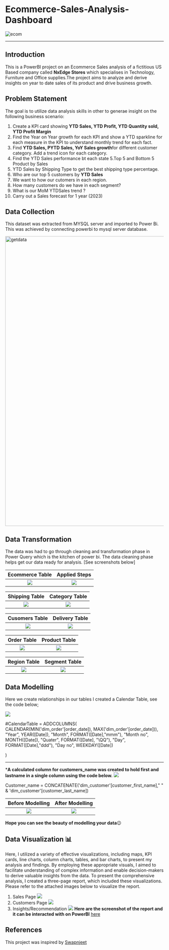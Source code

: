 # Ecommerce-Sales-Analysis-Dashboard
![ecom](https://github.com/OmobaCoder/Ecommerce-Analysis/assets/107421646/ae5641da-2266-4b63-8e13-01649d6eb5f9)

---

## Introduction
This is a PowerBI project on an Ecommerce Sales analysis of a fictitious US Based company called **NxEdge Stores** which specialises in Technology, Furniture and Office supplies.The project aims to analyze and derive insights on year to date sales of its product and drive business growth.


## Problem Statement
The goal is to utilize data analysis skills in other to generae insight on the following business scenario:
1. Create a KPI card showing **YTD Sales, YTD Profit, YTD Quantity sold, YTD Profit Margin**
2. Find the Year on Year growth for each KPI and show a YTD sparkline for each measure in the KPI to understand monthly trend for each fact.
3. Find **YTD Sales, PYTD Sales, YoY Sales growth**for different customer category. Add a trend icon for each category.
4. Find the YTD Sales performance bt each state
5.Top 5 and Bottom 5 Product by Sales
6. YTD Sales by Shipping Type to get the best shipping type percentage.
7. Who are our top 5 customers by **YTD Sales**
8. We want to how our cutomers in each region.
9. How many customers do we have in each segment?
10. What is our MoM YTDSales trend ?
11. Carry out a Sales forecast for 1 year (2023)

## Data Collection
This dataset was extracted from MYSQL server and imported to Power Bi. This was achieved by connecting powerbi to mysql server database.

<img width="918" alt="getdata" src="https://github.com/OmobaCoder/Ecommerce-Analysis/assets/107421646/badc7522-4521-464e-b1ee-beaa7a4e1c86">

## Data Transformation
The data was had to go through cleaning and transformation phase in Power Query which is the kitchen of power bi. The data cleaning phase helps get our data ready for analysis. [See screenshots below]

   Ecommerce Table    | Applied Steps
:--------------------:|:------------------------:
![](FactTable.png)    | ![](applied_steps.png)

Shipping Table        | Category Table
:--------------------:|:------------------------:
![](dim_shipping.png) |![](dim_category.png)

Cusomers Table        |Delivery Table
:--------------------:|:------------------------:
![](dim_customer.png) |![](dim_delivery.png)

Order Table           |Product Table
:--------------------:|:------------------------:
![](dim_order.png)    |![](dim_product.png)

Region Table          |Segment Table
:--------------------:|:------------------------:
![](dim_region.png)   |![](dim_segment.png)


## Data Modelling
Here we create relationships in our tables
I created a Calendar Table, see the code below;

![](calendar_Table.png)

   #CalendarTable = 
   ADDCOLUMNS(
       CALENDAR(MIN('dim_order'[order_date]), MAX('dim_order'[order_date])),
       "Year", YEAR([Date]),
       "Month", FORMAT([Date],"mmm"),
       "Month no", MONTH([Date]),
       "Quater", FORMAT([Date], "\QQ"),
       "Day", FORMAT([Date],"ddd"),
       "Day no", WEEKDAY([Date])

   )
   
 ---
 ***A calculated column for customers_name was created to hold first and lastname in a single column using the code below.**
 ![](Transform.png) 
 
 Customer_name = CONCATENATE('dim_customer'[customer_first_name]," " &  'dim_customer'[customer_last_name])


  Before Modelling          | After Modelling
:--------------------------:|:------------------------:
![](Before_Modelling.png)   |   ![](After_Modelling.png)

**Hope you can see the beauty of modelling your data**😉


## Data Visualization 📊
Here, I utilized a variety of effective visualizations, including maps, KPI cards, line charts, column charts, tables, and bar charts, to present my analysis and findings. By employing these appropriate visuals, I aimed to facilitate understanding of complex information and enable decision-makers to derive valuable insights from the data. To present the comprehensive analysis, I created a three-page report, which included these visualizations. Please refer to the attached images below to visualize the report.

 1. Sales Page
   ![](Sales.png)
 2. Customers Page 
   ![](customers.png)
 3. Insights/Recommendation
   ![](insight.png)
**Here are the screenshot of the report and it can be interacted with on PowerBI** [here](https://tinyurl.com/5n94sckr)


## References
This project was inspired by [Swapnjeet](https://www.linkedin.com/in/swapnjeet-s-58a673273)
